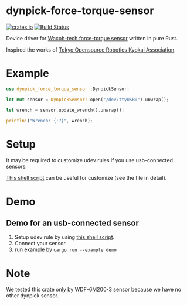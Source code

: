 # dynpick-force-torque-sensor
[![crates.io](https://img.shields.io/crates/v/dynpick-force-torque-sensor-rs.svg)](https://crates.io/crates/dynpick-force-torque-sensor)
[![Build Status](https://travis-ci.org/Amelia10007/dynpick-force-torque-sensor-rs.svg?branch=master)](https://travis-ci.org/Amelia10007/dynpick-force-torque-sensor-rs)

Device driver for [Wacoh-tech force-torque sensor](https://wacoh-tech.com/en/products/dynpick/) written in pure Rust.

Inspired the works of [Tokyo Opensource Robotics Kyokai Association](https://github.com/tork-a/dynpick_driver).

# Example
```rust
use dynpick_force_torque_sensor::DynpickSensor;

let mut sensor = DynpickSensor::open("/dev/ttyUSB0").unwrap();

let wrench = sensor.update_wrench().unwrap();

println!("Wrench: {:?}", wrench);
```

# Setup
It may be required to customize udev rules if you use usb-connected sensors.

[This shell script](./examples/setup_udev_rule.sh) can be useful for customize (see the file in detail).

# Demo
## Demo for an usb-connected sensor
1. Setup udev rule by using [this shell script](./examples/setup_udev_rule.sh).
1. Connect your sensor.
1. run example by ```cargo run --example demo```

# Note
We tested this crate only by WDF-6M200-3 sensor because we have no other dynpick sensor.
